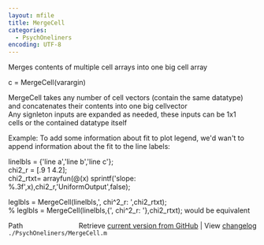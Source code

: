 ```yaml
---
layout: mfile
title: MergeCell
categories:
  - PsychOneliners
encoding: UTF-8
---
```


Merges contents of multiple cell arrays into one big cell array  

c = MergeCell(varargin)  

MergeCell takes any number of cell vectors (contain the same datatype)  
and concatenates their contents into one big cellvector  
Any signleton inputs are expanded as needed, these inputs can be 1x1  
cells or the contained datatype itself  

Example: To add some information about fit to plot legend, we'd wan't to  
append information about the fit to the line labels:  

linelbls = {'line a','line b','line c'};  
chi2\_r   = [.9 1 4.2];  
chi2\_rtxt= arrayfun(@(x) sprintf('slope: %.3f',x),chi2\_r,'UniformOutput',false);  

leglbls  = MergeCell(linelbls,', chi^2\_r: ',chi2\_rtxt);  
% leglbls  = MergeCell(linelbls,{', chi^2\_r: '},chi2\_rtxt); would be equivalent  



<div class="code_header" style="text-align:right;">
  <span style="float:left;">Path&nbsp;&nbsp;</span> <span class="counter">Retrieve <a href=
  "https://raw.github.com/Psychtoolbox-3/Psychtoolbox-3/beta/./PsychOneliners/MergeCell.m">current version from GitHub</a> | View <a href=
  "https://github.com/Psychtoolbox-3/Psychtoolbox-3/commits/beta/./PsychOneliners/MergeCell.m">changelog</a></span>
</div>
<div class="code">
  <code>./PsychOneliners/MergeCell.m</code>
</div>
